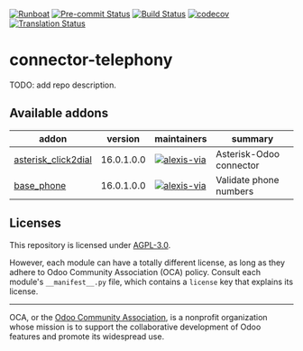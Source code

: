 
[![Runboat](https://img.shields.io/badge/runboat-Try%20me-875A7B.png)](https://runboat.odoo-community.org/builds?repo=OCA/connector-telephony&target_branch=16.0)
[![Pre-commit Status](https://github.com/OCA/connector-telephony/actions/workflows/pre-commit.yml/badge.svg?branch=16.0)](https://github.com/OCA/connector-telephony/actions/workflows/pre-commit.yml?query=branch%3A16.0)
[![Build Status](https://github.com/OCA/connector-telephony/actions/workflows/test.yml/badge.svg?branch=16.0)](https://github.com/OCA/connector-telephony/actions/workflows/test.yml?query=branch%3A16.0)
[![codecov](https://codecov.io/gh/OCA/connector-telephony/branch/16.0/graph/badge.svg)](https://codecov.io/gh/OCA/connector-telephony)
[![Translation Status](https://translation.odoo-community.org/widgets/connector-telephony-16-0/-/svg-badge.svg)](https://translation.odoo-community.org/engage/connector-telephony-16-0/?utm_source=widget)

<!-- /!\ do not modify above this line -->

# connector-telephony

TODO: add repo description.

<!-- /!\ do not modify below this line -->

<!-- prettier-ignore-start -->

[//]: # (addons)

Available addons
----------------
addon | version | maintainers | summary
--- | --- | --- | ---
[asterisk_click2dial](asterisk_click2dial/) | 16.0.1.0.0 | [![alexis-via](https://github.com/alexis-via.png?size=30px)](https://github.com/alexis-via) | Asterisk-Odoo connector
[base_phone](base_phone/) | 16.0.1.0.0 | [![alexis-via](https://github.com/alexis-via.png?size=30px)](https://github.com/alexis-via) | Validate phone numbers

[//]: # (end addons)

<!-- prettier-ignore-end -->

## Licenses

This repository is licensed under [AGPL-3.0](LICENSE).

However, each module can have a totally different license, as long as they adhere to Odoo Community Association (OCA)
policy. Consult each module's `__manifest__.py` file, which contains a `license` key
that explains its license.

----
OCA, or the [Odoo Community Association](http://odoo-community.org/), is a nonprofit
organization whose mission is to support the collaborative development of Odoo features
and promote its widespread use.
